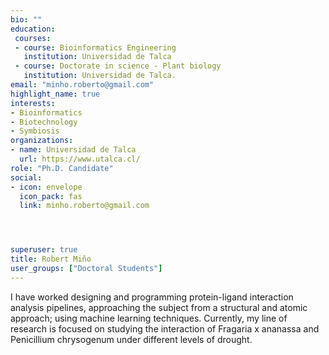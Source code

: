```yaml
---
bio: ""
education:
 courses:
 - course: Bioinformatics Engineering
   institution: Universidad de Talca
 - course: Doctorate in science - Plant biology 
   institution: Universidad de Talca.
email: "minho.roberto@gmail.com"
highlight_name: true
interests:
- Bioinformatics
- Biotechnology
- Symbiosis
organizations:
- name: Universidad de Talca
  url: https://www.utalca.cl/
role: "Ph.D. Candidate"
social:
- icon: envelope
  icon_pack: fas
  link: minho.roberto@gmail.com




superuser: true
title: Robert Miño
user_groups: ["Doctoral Students"]
---
```


I have worked designing and programming protein-ligand interaction analysis pipelines, approaching the subject from a structural and atomic approach; using machine learning techniques. Currently, my line of research is focused on studying the interaction of Fragaria x ananassa and Penicillium chrysogenum under different levels of drought.